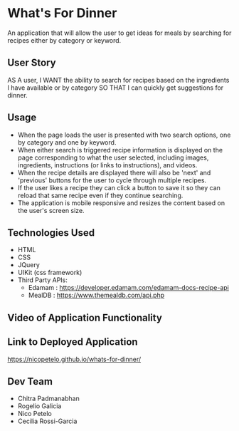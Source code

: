 # What's For Dinner

An application that will allow the user to get ideas for meals by searching for recipes either by category or keyword.

## User Story

AS A user,
I WANT the ability to search for recipes based on the ingredients I have available or by category SO THAT I can quickly get suggestions for dinner. 

## Usage 

* When the page loads the user is presented with two search options, one by category and one by keyword. 
* When either search is triggered recipe information is displayed on the page corresponding to what the user selected, including images, ingredients, instructions (or links to instructions), and videos. 
* When the recipe details are displayed there will also be 'next' and 'previous' buttons for the user to cycle through multiple recipes.
* If the user likes a recipe they can click a button to save it so they can reload that same recipe even if they continue searching. 
* The application is mobile responsive and resizes the content based on the user's screen size.

## Technologies Used

* HTML
* CSS
* JQuery
* UIKit (css framework)
* Third Party APIs:
   - Edamam : https://developer.edamam.com/edamam-docs-recipe-api
   - MealDB : https://www.themealdb.com/api.php

## Video of Application Functionality


## Link to Deployed Application

https://nicopetelo.github.io/whats-for-dinner/

## Dev Team

* Chitra Padmanabhan
* Rogelio Galicia
* Nico Petelo
* Cecilia Rossi-Garcia




